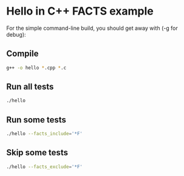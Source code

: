 # Hello in C++ FACTS example

For the simple command-line build, you should get away with (-g for debug):


## Compile
```bash
g++ -o hello *.cpp *.c
```

## Run all tests
```bash
./hello
```

## Run some tests
```bash
./hello --facts_include='*F'
```

## Skip some tests
```bash
./hello --facts_exclude='*F'
```



